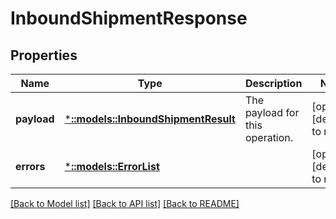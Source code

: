 # InboundShipmentResponse

## Properties
Name | Type | Description | Notes
------------ | ------------- | ------------- | -------------
**payload** | [***::models::InboundShipmentResult**](InboundShipmentResult.md) | The payload for this operation. | [optional] [default to null]
**errors** | [***::models::ErrorList**](ErrorList.md) |  | [optional] [default to null]

[[Back to Model list]](../README.md#documentation-for-models) [[Back to API list]](../README.md#documentation-for-api-endpoints) [[Back to README]](../README.md)


